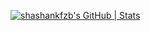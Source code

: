 [![shashankfzb's GitHub | Stats](https://stats.quine.sh/shashankfzb/github?theme=dark)](https://quine.sh?utm_source=widgets&utm_campaign=shashankfzb)


